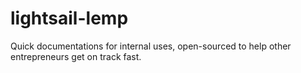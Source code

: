 # lightsail-lemp
Quick documentations for internal uses, open-sourced to help other entrepreneurs get on track fast.
